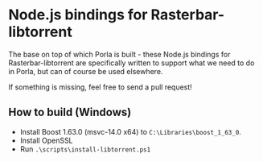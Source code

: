 # Node.js bindings for Rasterbar-libtorrent

The base on top of which Porla is built - these Node.js bindings for
Rasterbar-libtorrent are specifically written to support what we need to do in
Porla, but can of course be used elsewhere.

If something is missing, feel free to send a pull request!


## How to build (Windows)

 * Install Boost 1.63.0 (msvc-14.0 x64) to `C:\Libraries\boost_1_63_0`.
 * Install OpenSSL
 * Run `.\scripts\install-libtorrent.ps1`
